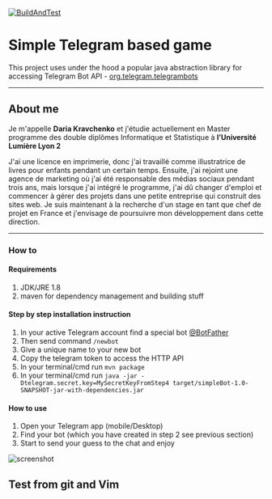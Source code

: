 [![BuildAndTest](https://github.com/dkravaria/chat-bot-game/actions/workflows/BuildAndTest.yml/badge.svg)](https://github.com/dkravaria/chat-bot-game/actions/workflows/BuildAndTest.yml)
# Simple Telegram based game

This project uses under the hood a popular java abstraction library for accessing Telegram Bot API - [org.telegram.telegrambots](https://github.com/rubenlagus/TelegramBots)
___

## About me

Je m'appelle **Daria Kravchenko** et j'étudie actuellement en Master  programme des double diplômes Informatique et Statistique à **l’Université Lumière Lyon 2**

J'ai une licence en imprimerie, donc j'ai travaillé comme illustratrice de livres pour enfants pendant un certain temps. Ensuite, j'ai rejoint une agence de marketing où j'ai été responsable des médias sociaux pendant trois ans, mais lorsque j'ai intégré le programme, j'ai dû changer d'emploi et commencer à gérer des projets dans une petite entreprise qui construit des sites web. Je suis maintenant à la recherche d'un stage en tant que chef de projet en France et j'envisage de poursuivre mon développement dans cette direction.
___

### How to

#### Requirements
1. JDK/JRE 1.8
2. maven for dependency management and building stuff

#### Step by step installation instruction
1. In your active Telegram account find a special bot [@BotFather](https://telegram.me/BotFather)
2. Then send command `/newbot`
3. Give a unique name to your new bot
4. Copy the telegram token to access the HTTP API
5. In your terminal/cmd run `mvn package`
6. In your terminal/cmd run `java -jar -Dtelegram.secret.key=MySecretKeyFromStep4 target/simpleBot-1.0-SNAPSHOT-jar-with-dependencies.jar`

#### How to use

1. Open your Telegram app (mobile/Desktop)
2. Find your bot (which you have created in step 2 see previous section)
3. Start to send your guess to the chat and enjoy

![screenshot](https://raw.githubusercontent.com/devatlant/chat-bot-game/master/res/telegram_screenshot.jpg)

## Test from git and Vim
